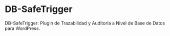 # DB-SafeTrigger
DB-SafeTrigger: Plugin de Trazabilidad y Auditoría a Nivel de Base de Datos para WordPress.

